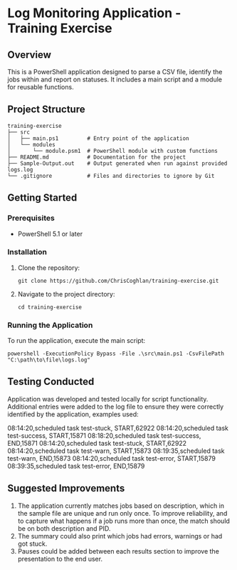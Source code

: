 # Log Monitoring Application - Training Exercise

## Overview
This is a PowerShell application designed to parse a CSV file, identify the jobs within and report on statuses. It includes a main script and a module for reusable functions.

## Project Structure
```
training-exercise
├── src
│   ├── main.ps1         # Entry point of the application
│   └── modules
│       └── module.psm1  # PowerShell module with custom functions
├── README.md            # Documentation for the project
├── Sample-Output.out    # Output generated when run against provided logs.log
└── .gitignore           # Files and directories to ignore by Git
```

## Getting Started

### Prerequisites
- PowerShell 5.1 or later

### Installation
1. Clone the repository:
   ```
   git clone https://github.com/ChrisCoghlan/training-exercise.git
   ```
2. Navigate to the project directory:
   ```
   cd training-exercise
   ```

### Running the Application
To run the application, execute the main script:
```
powershell -ExecutionPolicy Bypass -File .\src\main.ps1 -CsvFilePath "C:\path\to\file\logs.log"
```

## Testing Conducted
Application was developed and tested locally for script functionality. Additional entries were added to the log file to ensure they were correctly identified by the application, examples used:

08:14:20,scheduled task test-stuck, START,62922
08:14:20,scheduled task test-success, START,15871
08:18:20,scheduled task test-success, END,15871
08:14:20,scheduled task test-stuck, START,62922
08:14:20,scheduled task test-warn, START,15873
08:19:35,scheduled task test-warn, END,15873
08:14:20,scheduled task test-error, START,15879
08:39:35,scheduled task test-error, END,15879

## Suggested Improvements
1. The application currently matches jobs based on description, which in the sample file are unique and run only once. To improve reliability, and to capture what happens if a job runs more than once, the match should be on both description and PID.
2. The summary could also print which jobs had errors, warnings or had got stuck.
3. Pauses could be added between each results section to improve the presentation to the end user.